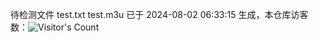 待检测文件 test.txt test.m3u 已于 2024-08-02 06:33:15 生成，本仓库访客数：![Visitor's Count](https://profile-counter.glitch.me/pxiptv_TV/count.svg)
